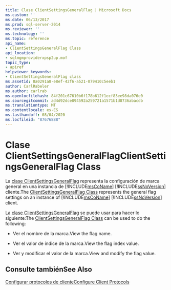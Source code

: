 ```yaml
---
title: Clase ClientSettingsGeneralFlag | Microsoft Docs
ms.custom: ''
ms.date: 06/13/2017
ms.prod: sql-server-2014
ms.reviewer: ''
ms.technology: ''
ms.topic: reference
api_name:
- ClientSettingsGeneralFlag Class
api_location:
- sqlmgmproviderxpsp2up.mof
topic_type:
- apiref
helpviewer_keywords:
- ClientSettingsGeneralFlag class
ms.assetid: 8a0291a8-e8ef-42f6-a521-079410c5eeb1
author: CarlRabeler
ms.author: carlrab
ms.openlocfilehash: 84f201c67610b6f178b612f1ecf83ee98da076e0
ms.sourcegitcommit: ad4d92dce894592a259721a1571b1d8736abacdb
ms.translationtype: MT
ms.contentlocale: es-ES
ms.lasthandoff: 08/04/2020
ms.locfileid: "87676888"
---
```

# <a name="clientsettingsgeneralflag-class"></a><span data-ttu-id="46733-102">Clase ClientSettingsGeneralFlag</span><span class="sxs-lookup"><span data-stu-id="46733-102">ClientSettingsGeneralFlag Class</span></span>
  <span data-ttu-id="46733-103">La [clase ClientSettingsGeneralFlag](clientsettingsgeneralflag-class.md) representa la configuración de marca general en una instancia de [!INCLUDE[msCoName](../../../includes/msconame-md.md)] [!INCLUDE[ssNoVersion](../../../includes/ssnoversion-md.md)] cliente.</span><span class="sxs-lookup"><span data-stu-id="46733-103">The [ClientSettingsGeneralFlag Class](clientsettingsgeneralflag-class.md) represents the general flag settings on an instance of [!INCLUDE[msCoName](../../../includes/msconame-md.md)] [!INCLUDE[ssNoVersion](../../../includes/ssnoversion-md.md)] client.</span></span>  
  
 <span data-ttu-id="46733-104">La [clase ClientSettingsGeneralFlag](clientsettingsgeneralflag-class.md) se puede usar para hacer lo siguiente:</span><span class="sxs-lookup"><span data-stu-id="46733-104">The [ClientSettingsGeneralFlag Class](clientsettingsgeneralflag-class.md) can be used to do the following:</span></span>  
  
-   <span data-ttu-id="46733-105">Ver el nombre de la marca.</span><span class="sxs-lookup"><span data-stu-id="46733-105">View the flag name.</span></span>  
  
-   <span data-ttu-id="46733-106">Ver el valor de índice de la marca.</span><span class="sxs-lookup"><span data-stu-id="46733-106">View the flag index value.</span></span>  
  
-   <span data-ttu-id="46733-107">Ver y modificar el valor de la marca.</span><span class="sxs-lookup"><span data-stu-id="46733-107">View and modify the flag value.</span></span>  
  
## <a name="see-also"></a><span data-ttu-id="46733-108">Consulte también</span><span class="sxs-lookup"><span data-stu-id="46733-108">See Also</span></span>  
 [<span data-ttu-id="46733-109">Configurar protocolos de cliente</span><span class="sxs-lookup"><span data-stu-id="46733-109">Configure Client Protocols</span></span>](https://technet.microsoft.com/library/ms181035.aspx)  
  
  

